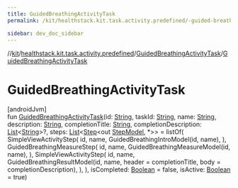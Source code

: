 ```yaml
---
title: GuidedBreathingActivityTask
permalink: /kit/healthstack.kit.task.activity.predefined/-guided-breathing-activity-task/-guided-breathing-activity-task.html

sidebar: dev_doc_sidebar
---
```

//[kit](../../../index.html)/[healthstack.kit.task.activity.predefined](../index.html)/[GuidedBreathingActivityTask](index.html)/[GuidedBreathingActivityTask](-guided-breathing-activity-task.html)



# GuidedBreathingActivityTask



[androidJvm]\
fun [GuidedBreathingActivityTask](-guided-breathing-activity-task.html)(id: [String](https://kotlinlang.org/api/latest/jvm/stdlib/kotlin/-string/index.html), taskId: [String](https://kotlinlang.org/api/latest/jvm/stdlib/kotlin/-string/index.html), name: [String](https://kotlinlang.org/api/latest/jvm/stdlib/kotlin/-string/index.html), description: [String](https://kotlinlang.org/api/latest/jvm/stdlib/kotlin/-string/index.html), completionTitle: [String](https://kotlinlang.org/api/latest/jvm/stdlib/kotlin/-string/index.html), completionDescription: [List](https://kotlinlang.org/api/latest/jvm/stdlib/kotlin.collections/-list/index.html)&lt;[String](https://kotlinlang.org/api/latest/jvm/stdlib/kotlin/-string/index.html)&gt;?, steps: [List](https://kotlinlang.org/api/latest/jvm/stdlib/kotlin.collections/-list/index.html)&lt;[Step](../../healthstack.kit.task.base/-step/index.html)&lt;out [StepModel](../../healthstack.kit.task.base/-step-model/index.html), *&gt;&gt; = listOf(
        SimpleViewActivityStep(
            id, name, GuidedBreathingIntroModel(id, name),
        ),
        GuidedBreathingMeasureStep(
            id, name, GuidedBreathingMeasureModel(id, name),
        ),
        SimpleViewActivityStep(
            id, name, GuidedBreathingResultModel(id, name, header = completionTitle, body = completionDescription),
        ),
    ), isCompleted: [Boolean](https://kotlinlang.org/api/latest/jvm/stdlib/kotlin/-boolean/index.html) = false, isActive: [Boolean](https://kotlinlang.org/api/latest/jvm/stdlib/kotlin/-boolean/index.html) = true)




